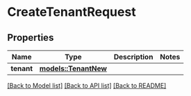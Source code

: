 # CreateTenantRequest

## Properties

Name | Type | Description | Notes
------------ | ------------- | ------------- | -------------
**tenant** | [**models::TenantNew**](TenantNew.md) |  | 

[[Back to Model list]](../README.md#documentation-for-models) [[Back to API list]](../README.md#documentation-for-api-endpoints) [[Back to README]](../README.md)


